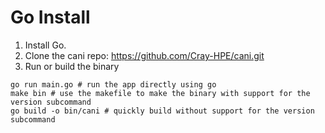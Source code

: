 # Go Install

1. Install Go.
1. Clone the cani repo: https://github.com/Cray-HPE/cani.git
1. Run or build the binary

```shell
go run main.go # run the app directly using go
make bin # use the makefile to make the binary with support for the version subcommand
go build -o bin/cani # quickly build without support for the version subcommand
```
